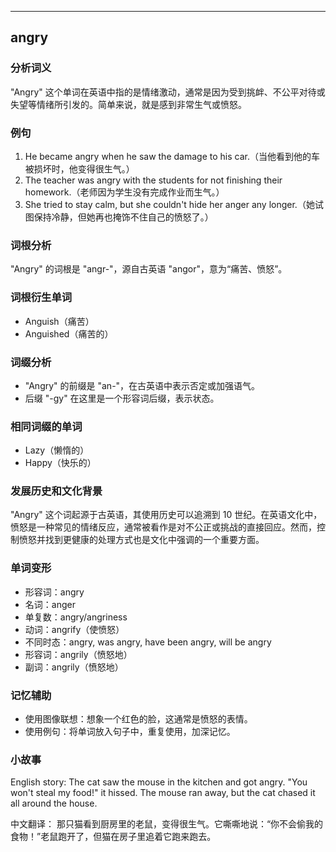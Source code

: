 
---------------
## angry
### 分析词义
"Angry" 这个单词在英语中指的是情绪激动，通常是因为受到挑衅、不公平对待或失望等情绪所引发的。简单来说，就是感到非常生气或愤怒。

### 例句
1. He became angry when he saw the damage to his car.（当他看到他的车被损坏时，他变得很生气。）
2. The teacher was angry with the students for not finishing their homework.（老师因为学生没有完成作业而生气。）
3. She tried to stay calm, but she couldn't hide her anger any longer.（她试图保持冷静，但她再也掩饰不住自己的愤怒了。）

### 词根分析
"Angry" 的词根是 "angr-"，源自古英语 "angor"，意为“痛苦、愤怒”。

### 词根衍生单词
- Anguish（痛苦）
- Anguished（痛苦的）

### 词缀分析
- "Angry" 的前缀是 "an-"，在古英语中表示否定或加强语气。
- 后缀 "-gy" 在这里是一个形容词后缀，表示状态。

### 相同词缀的单词
- Lazy（懒惰的）
- Happy（快乐的）

### 发展历史和文化背景
"Angry" 这个词起源于古英语，其使用历史可以追溯到 10 世纪。在英语文化中，愤怒是一种常见的情绪反应，通常被看作是对不公正或挑战的直接回应。然而，控制愤怒并找到更健康的处理方式也是文化中强调的一个重要方面。

### 单词变形
- 形容词：angry
- 名词：anger
- 单复数：angry/angriness
- 动词：angrify（使愤怒）
- 不同时态：angry, was angry, have been angry, will be angry
- 形容词：angrily（愤怒地）
- 副词：angrily（愤怒地）

### 记忆辅助
- 使用图像联想：想象一个红色的脸，这通常是愤怒的表情。
- 使用例句：将单词放入句子中，重复使用，加深记忆。

### 小故事
English story:
The cat saw the mouse in the kitchen and got angry. "You won't steal my food!" it hissed. The mouse ran away, but the cat chased it all around the house.

中文翻译：
那只猫看到厨房里的老鼠，变得很生气。它嘶嘶地说：“你不会偷我的食物！”老鼠跑开了，但猫在房子里追着它跑来跑去。

